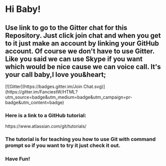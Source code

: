 <h1>Hi Baby!</h1>
<h2>Use link to go to the Gitter chat for this Repository. Just click join chat and when you get to it just make an account by linking your GitHub account. Of course we don't have to use Gitter. Like you said we can use Skype if you want which would be nice cause we can voice call. It's your call baby,I love you&heart;</h2>
[![Gitter](https://badges.gitter.im/Join Chat.svg)](https://gitter.im/FanciestW/HTML?utm_source=badge&utm_medium=badge&utm_campaign=pr-badge&utm_content=badge)
<h3>Here is a link to a GitHub tutorial:</h3>
https://www.atlassian.com/git/tutorials/
<h3>The tutorial is for teaching you how to use Git with command prompt so if you want to try it just check it out.</h3>
<h3>Have Fun!</h3>

